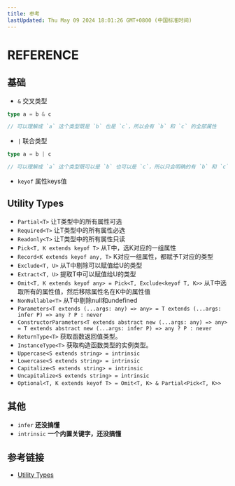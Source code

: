```yaml
---
title: 参考
lastUpdated: Thu May 09 2024 18:01:26 GMT+0800 (中国标准时间)
---
```


# REFERENCE

## 基础

- `&` 交叉类型

```typescript
type a = b & c

// 可以理解成 `a` 这个类型既是 `b` 也是 `c`，所以会有 `b` 和 `c` 的全部属性
```

- `|` 联合类型

```typescript
type a = b | c

// 可以理解成 `a` 这个类型既可以是 `b` 也可以是 `c`，所以只会明确的有 `b` 和 `c` 的共有属性
```

- `keyof` 属性keys值

## Utility Types

- `Partial<T>` 让T类型中的所有属性可选
- `Required<T>` 让T类型中的所有属性必选
- `Readonly<T>` 让T类型中的所有属性只读
- `Pick<T, K extends keyof T>` 从T中，选K对应的一组属性
- `Record<K extends keyof any, T>` K对应一组属性，都赋予T对应的类型
- `Exclude<T, U>` 从T中剔除可以赋值给U的类型
- `Extract<T, U>` 提取T中可以赋值给U的类型
- `Omit<T, K extends keyof any> = Pick<T, Exclude<keyof T, K>>`  从T中选取所有的属性值，然后移除属性名在K中的属性值
- `NonNullable<T>` 从T中剔除null和undefined
- `Parameters<T extends (...args: any) => any> = T extends (...args: infer P) => any ? P : never`
- `ConstructorParameters<T extends abstract new (...args: any) => any> = T extends abstract new (...args: infer P) => any ? P : never`
- `ReturnType<T>` 获取函数返回值类型。
- `InstanceType<T>` 获取构造函数类型的实例类型。
- `Uppercase<S extends string> = intrinsic`
- `Lowercase<S extends string> = intrinsic`
- `Capitalize<S extends string> = intrinsic`
- `Uncapitalize<S extends string> = intrinsic`
- `Optional<T, K extends keyof T> = Omit<T, K> & Partial<Pick<T, K>>`

## 其他

- `infer` **还没搞懂**
- `intrinsic` **一个内置关键字，还没搞懂**

## 参考链接

- [Utility Types](https://www.typescriptlang.org/docs/handbook/utility-types.html)
